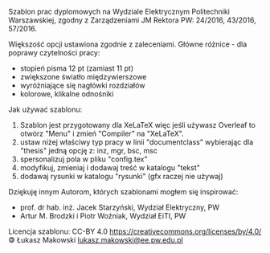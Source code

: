 Szablon prac dyplomowych na Wydziale Elektrycznym Politechniki Warszawskiej,
zgodny z Zarządzeniami JM Rektora PW: 24/2016, 43/2016, 57/2016.

Większość opcji ustawiona zgodnie z zaleceniami.
Główne różnice - dla poprawy czytelności pracy:
 * stopień pisma 12 pt (zamiast 11 pt)
 * zwiększone światło międzywierszowe
 * wyróżniające się nagłówki rozdziałów
 * kolorowe, klikalne odnośniki

Jak używać szablonu:
1. Szablon jest przygotowany dla XeLaTeX więc jeśli używasz Overleaf to otwórz "Menu" i zmień "Compiler" na "XeLaTeX".
2. ustaw niżej właściwy typ pracy w linii "documentclass" wybierając dla "thesis" jedną opcję z: inz, mgr, bsc, msc
3. spersonalizuj pola w pliku "config.tex"
4. modyfikuj, zmieniaj i dodawaj treść w katalogu "tekst"
5. dodawaj rysunki w katalogu "rysunki" (gfx raczej nie używaj)

Dziękuję innym Autorom, których szablonami mogłem się inspirować:
 * prof. dr hab. inż. Jacek Starzyński, Wydział Elektryczny, PW
 * Artur M. Brodzki i Piotr Woźniak, Wydział EiTI, PW

Licencja szablonu: CC-BY 4.0
https://creativecommons.org/licenses/by/4.0/
🄯 Łukasz Makowski <lukasz.makowski@ee.pw.edu.pl>
